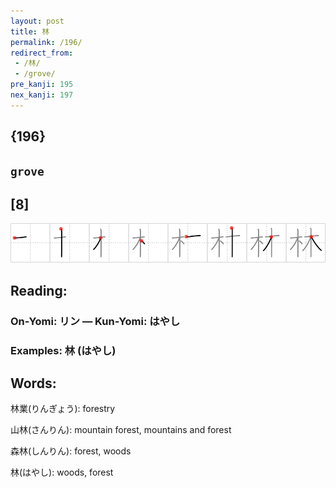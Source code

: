 ```yaml
---
layout: post
title: 林
permalink: /196/
redirect_from:
 - /林/
 - /grove/
pre_kanji: 195
nex_kanji: 197
---
```


## {196}

## `grove`

## [8]

<div class="stroke"><img src="../images/E69E97.png" /></div>

## Reading:

### On-Yomi: リン &mdash; Kun-Yomi: はやし

### Examples: 林 (はやし)

## Words:

林業(りんぎょう): forestry

山林(さんりん): mountain forest, mountains and forest

森林(しんりん): forest, woods

林(はやし): woods, forest
